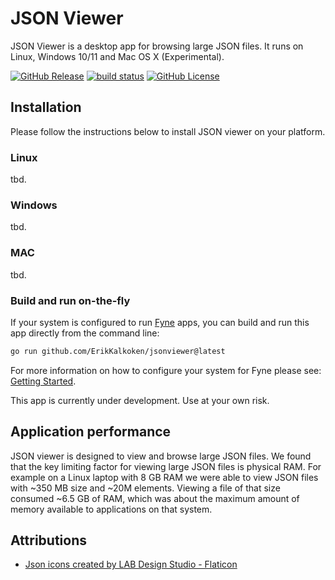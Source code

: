 # JSON Viewer

JSON Viewer is a desktop app for browsing large JSON files. It runs on Linux, Windows 10/11 and Mac OS X (Experimental).

[![GitHub Release](https://img.shields.io/github/v/release/ErikKalkoken/jsonviewer)](https://github.com/ErikKalkoken/jsonviewer)
[![build status](https://github.com/ErikKalkoken/jsonviewer/actions/workflows/ci-cd.yml/badge.svg)](https://github.com/ErikKalkoken/jsonviewer/actions/workflows/ci-cd.yml)
[![GitHub License](https://img.shields.io/github/license/ErikKalkoken/jsonviewer)](https://github.com/ErikKalkoken/jsonviewer)

## Installation

Please follow the instructions below to install JSON viewer on your platform.

### Linux

tbd.

### Windows

tbd.

### MAC

tbd.

### Build and run on-the-fly

If your system is configured to run [Fyne](https://fyne.io/) apps, you can build and run this app directly from the command line:

```sh
go run github.com/ErikKalkoken/jsonviewer@latest
```

For more information on how to configure your system for Fyne please see: [Getting Started](https://docs.fyne.io/started/).

This app is currently under development. Use at your own risk.

## Application performance

JSON viewer is designed to view and browse large JSON files. We found that the key limiting factor for viewing large JSON files is physical RAM. For example on a Linux laptop with 8 GB RAM we were able to view JSON files with ~350 MB size and ~20M elements. Viewing a file of that size consumed ~6.5 GB of RAM, which was about the maximum amount of memory available to applications on that system.

## Attributions

- [Json icons created by LAB Design Studio - Flaticon](https://www.flaticon.com/free-icons/json)
